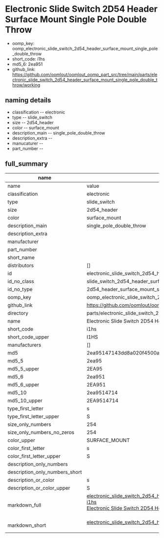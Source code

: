 # Electronic Slide Switch 2D54 Header Surface Mount Single Pole Double Throw

  
* oomp_key: oomp_electronic_slide_switch_2d54_header_surface_mount_single_pole_double_throw 
* short_code: i1hs
* md5_6: 2ea951  
* github_link: https://github.com/oomlout/oomlout_oomp_part_src/tree/main/parts/electronic_slide_switch_2d54_header_surface_mount_single_pole_double_throw/working  
## naming details
* classification -- electronic
* type -- slide_switch
* size -- 2d54_header
* color -- surface_mount
* description_main -- single_pole_double_throw
* description_extra -- 
* manucaturer -- 
* part_number -- 





## full_summary
| name | value | 
| --- | --- | 
| name | value | 
| classification | electronic | 
| type | slide_switch | 
| size | 2d54_header | 
| color | surface_mount | 
| description_main | single_pole_double_throw | 
| description_extra |  | 
| manufacturer |  | 
| part_number |  | 
| short_name |  | 
| distributors | [] | 
| id | electronic_slide_switch_2d54_header_surface_mount_single_pole_double_throw | 
| id_no_class | slide_switch_2d54_header_surface_mount_single_pole_double_throw | 
| id_no_type | 2d54_header_surface_mount_single_pole_double_throw | 
| oomp_key | oomp_electronic_slide_switch_2d54_header_surface_mount_single_pole_double_throw | 
| github_link | https://github.com/oomlout/oomlout_oomp_part_src/tree/main/parts/electronic_slide_switch_2d54_header_surface_mount_single_pole_double_throw/working | 
| directory | parts/electronic_slide_switch_2d54_header_surface_mount_single_pole_double_throw | 
| name | Electronic Slide Switch 2D54 Header Surface Mount Single Pole Double Throw | 
| short_code | i1hs | 
| short_code_upper | I1HS | 
| manufacturers | [] | 
| md5 | 2ea95147143dd8a020f4500ae3eba44b | 
| md5_5 | 2ea95 | 
| md5_5_upper | 2EA95 | 
| md5_6 | 2ea951 | 
| md5_6_upper | 2EA951 | 
| md5_10 | 2ea9514714 | 
| md5_10_upper | 2EA9514714 | 
| type_first_letter | s | 
| type_first_letter_upper | S | 
| size_only_numbers | 254 | 
| size_only_numbers_no_zeros | 254 | 
| color_upper | SURFACE_MOUNT | 
| color_first_letter | s | 
| color_first_letter_upper | S | 
| description_only_numbers |  | 
| description_only_numbers_short |   | 
| description_or_color | s  | 
| description_or_color_upper | S  | 
| markdown_full | [electronic_slide_switch_2d54_header_surface_mount_single_pole_double_throw](https://github.com/oomlout/oomlout_oomp_part_src/tree/main/parts/electronic_slide_switch_2d54_header_surface_mount_single_pole_double_throw/working)<br>[i1hs](https://github.com/oomlout/oomlout_oomp_part_src/tree/main/parts/electronic_slide_switch_2d54_header_surface_mount_single_pole_double_throw/working)<br>[Electronic Slide Switch 2D54 Header Surface Mount Single Pole Double Throw](https://github.com/oomlout/oomlout_oomp_part_src/tree/main/parts/electronic_slide_switch_2d54_header_surface_mount_single_pole_double_throw/working)<br><br> | 
| markdown_short | [electronic_slide_switch_2d54_header_surface_mount_single_pole_double_throw](https://github.com/oomlout/oomlout_oomp_part_src/tree/main/parts/electronic_slide_switch_2d54_header_surface_mount_single_pole_double_throw/working)<br><br> | 

